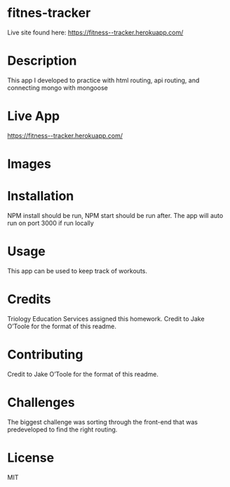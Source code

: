 # fitnes-tracker

Live site found here: https://fitness--tracker.herokuapp.com/

# Description
This app I developed to practice with html routing, api routing, and connecting mongo with mongoose


# Live App
https://fitness--tracker.herokuapp.com/

# Images

# Installation
NPM install should be run, NPM start should be run after. The app will auto run on port 3000 if run locally

# Usage
This app can be used to keep track of workouts.

# Credits
Triology Education Services assigned this homework. Credit to Jake O’Toole for the format of this readme.

# Contributing
 Credit to Jake O’Toole for the format of this readme.

# Challenges
The biggest challenge was sorting through the front-end that was predeveloped to find the right routing.

# License
MIT
